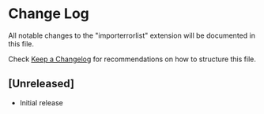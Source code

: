 # Change Log

All notable changes to the "importerrorlist" extension will be documented in this file.

Check [Keep a Changelog](http://keepachangelog.com/) for recommendations on how to structure this file.

## [Unreleased]

- Initial release